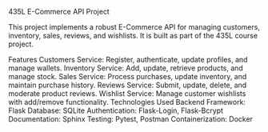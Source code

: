 435L E-Commerce API Project

This project implements a robust E-Commerce API for managing customers, inventory, sales, reviews, and wishlists. It is built as part of the 435L course project.

Features
Customers Service: Register, authenticate, update profiles, and manage wallets.
Inventory Service: Add, update, retrieve products, and manage stock.
Sales Service: Process purchases, update inventory, and maintain purchase history.
Reviews Service: Submit, update, delete, and moderate product reviews.
Wishlist Service: Manage customer wishlists with add/remove functionality.
Technologies Used
Backend Framework: Flask
Database: SQLite
Authentication: Flask-Login, Flask-Bcrypt
Documentation: Sphinx
Testing: Pytest, Postman
Containerization: Docker 
